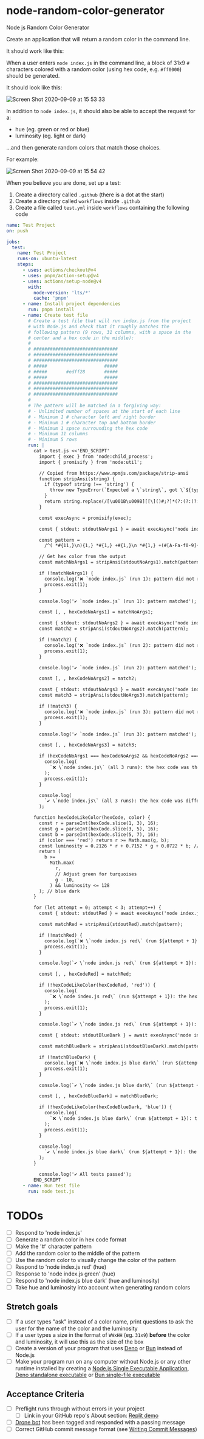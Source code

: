 # node-random-color-generator

Node js Random Color Generator

Create an application that will return a random color in the command line.

It should work like this:

When a user enters `node index.js` in the command line, a block of 31x9 `#` characters colored with a random color (using hex code, e.g. `#ff0000`) should be generated.

It should look like this:

![Screen Shot 2020-09-09 at 15 53 33](https://user-images.githubusercontent.com/1935696/92607675-b56bd700-f2b4-11ea-9085-67af9369fa71.png)

In addition to `node index.js`, it should also be able to accept the request for a:

- hue (eg. green or red or blue)
- luminosity (eg. light or dark)

...and then generate random colors that match those choices.

For example:

![Screen Shot 2020-09-09 at 15 54 42](https://user-images.githubusercontent.com/1935696/92607766-daf8e080-f2b4-11ea-9d6d-3bd8501da443.png)

When you believe you are done, set up a test:

1. Create a directory called `.github` (there is a dot at the start)
2. Create a directory called `workflows` inside `.github`
3. Create a file called `test.yml` inside `workflows` containing the following code

```yaml
name: Test Project
on: push

jobs:
  test:
    name: Test Project
    runs-on: ubuntu-latest
    steps:
      - uses: actions/checkout@v4
      - uses: pnpm/action-setup@v4
      - uses: actions/setup-node@v4
        with:
          node-version: 'lts/*'
          cache: 'pnpm'
      - name: Install project dependencies
        run: pnpm install
      - name: Create test file
        # Create a test file that will run index.js from the project
        # with Node.js and check that it roughly matches the
        # following pattern (9 rows, 31 columns, with a space in the
        # center and a hex code in the middle):
        #
        # ###############################
        # ###############################
        # ###############################
        # #####                     #####
        # #####       #edff28       #####
        # #####                     #####
        # ###############################
        # ###############################
        # ###############################
        #
        # The pattern will be matched in a forgiving way:
        # - Unlimited number of spaces at the start of each line
        # - Minimum 1 # character left and right border
        # - Minimum 1 # character top and bottom border
        # - Minimum 1 space surrounding the hex code
        # - Minimum 11 columns
        # - Minimum 5 rows
        run: |
          cat > test.js <<'END_SCRIPT'
            import { exec } from 'node:child_process';
            import { promisify } from 'node:util';

            // Copied from https://www.npmjs.com/package/strip-ansi
            function stripAnsi(string) {
              if (typeof string !== 'string') {
                throw new TypeError(`Expected a \`string\`, got \`${typeof string}\``);
              }
              return string.replace(/[\u001B\u009B][[\]()#;?]*(?:(?:(?:(?:;[-a-zA-Z\d\/#&.:=?%@~_]+)*|[a-zA-Z\d]+(?:;[-a-zA-Z\d\/#&.:=?%@~_]*)*)?(?:\u0007|\u001B\u005C|\u009C))|(?:(?:\d{1,4}(?:;\d{0,4})*)?[\dA-PR-TZcf-nq-uy=><~]))/g, '');
            }

            const execAsync = promisify(exec);

            const { stdout: stdoutNoArgs1 } = await execAsync('node index.js');

            const pattern =
              /^( *#{11,}\n){1,} *#{1,} +#{1,}\n *#{1,} +(#[A-Fa-f0-9]{6}) +#{1,}\n *#{1,} +#{1,}\n( *#{11,}\n){1,}/m;

            // Get hex color from the output
            const matchNoArgs1 = stripAnsi(stdoutNoArgs1).match(pattern);

            if (!matchNoArgs1) {
              console.log('❌ `node index.js` (run 1): pattern did not match');
              process.exit(1);
            }

            console.log('✔️ `node index.js` (run 1): pattern matched');

            const [, , hexCodeNoArgs1] = matchNoArgs1;

            const { stdout: stdoutNoArgs2 } = await execAsync('node index.js');
            const match2 = stripAnsi(stdoutNoArgs2).match(pattern);

            if (!match2) {
              console.log('❌ `node index.js` (run 2): pattern did not match');
              process.exit(1);
            }

            console.log('✔️ `node index.js` (run 2): pattern matched');

            const [, , hexCodeNoArgs2] = match2;

            const { stdout: stdoutNoArgs3 } = await execAsync('node index.js');
            const match3 = stripAnsi(stdoutNoArgs3).match(pattern);

            if (!match3) {
              console.log('❌ `node index.js` (run 3): pattern did not match');
              process.exit(1);
            }

            console.log('✔️ `node index.js` (run 3): pattern matched');

            const [, , hexCodeNoArgs3] = match3;

            if (hexCodeNoArgs1 === hexCodeNoArgs2 && hexCodeNoArgs2 === hexCodeNoArgs3) {
              console.log(
                `❌ \`node index.js\` (all 3 runs): the hex code was the same: ${hexCodeNoArgs1}`,
              );
              process.exit(1);
            }

            console.log(
              `✔️ \`node index.js\` (all 3 runs): the hex code was different: ${hexCodeNoArgs1}, ${hexCodeNoArgs2}, ${hexCodeNoArgs3}`,
            );

          function hexCodeLikeColor(hexCode, color) {
            const r = parseInt(hexCode.slice(1, 3), 16);
            const g = parseInt(hexCode.slice(3, 5), 16);
            const b = parseInt(hexCode.slice(5, 7), 16);
            if (color === 'red') return r >= Math.max(g, b);
            const luminosity = 0.2126 * r + 0.7152 * g + 0.0722 * b; // #ffffff is 255
            return (
              b >=
                Math.max(
                  r,
                  // Adjust green for turquoises
                  g - 10,
                ) && luminosity <= 128
            ); // blue dark
          }

          for (let attempt = 0; attempt < 3; attempt++) {
            const { stdout: stdoutRed } = await execAsync('node index.js red');

            const matchRed = stripAnsi(stdoutRed).match(pattern);

            if (!matchRed) {
              console.log(`❌ \`node index.js red\` (run ${attempt + 1}): pattern did not match`);
              process.exit(1);
            }

            console.log(`✔️ \`node index.js red\` (run ${attempt + 1}): pattern matched`);

            const [, , hexCodeRed] = matchRed;

            if (!hexCodeLikeColor(hexCodeRed, 'red')) {
              console.log(
                `❌ \`node index.js red\` (run ${attempt + 1}): the hex code ${hexCodeRed} is not red`,
              );
              process.exit(1);
            }

            console.log(`✔️ \`node index.js red\` (run ${attempt + 1}): the hex code ${hexCodeRed} is red`);

            const { stdout: stdoutBlueDark } = await execAsync('node index.js blue dark');

            const matchBlueDark = stripAnsi(stdoutBlueDark).match(pattern);

            if (!matchBlueDark) {
              console.log(`❌ \`node index.js blue dark\` (run ${attempt + 1}): pattern did not match`);
              process.exit(1);
            }

            console.log(`✔️ \`node index.js blue dark\` (run ${attempt + 1}): pattern matched`);

            const [, , hexCodeBlueDark] = matchBlueDark;

            if (!hexCodeLikeColor(hexCodeBlueDark, 'blue')) {
              console.log(
                `❌ \`node index.js blue dark\` (run ${attempt + 1}): the hex code ${hexCodeBlueDark} is not dark blue`,
              );
              process.exit(1);
            }

            console.log(
              `✔️ \`node index.js blue dark\` (run ${attempt + 1}): the hex code ${hexCodeBlueDark} is dark blue`,
            );
          }

            console.log('✔️ All tests passed');
          END_SCRIPT
      - name: Run test file
        run: node test.js
```

# TODOs

- [ ] Respond to 'node index.js'
- [ ] Generate a random color in hex code format
- [ ] Make the '#' character pattern
- [ ] Add the random color to the middle of the pattern
- [ ] Use the random color to visually change the color of the pattern
- [ ] Respond to 'node index.js red' (hue)
- [ ] Response to 'node index.js green' (hue)
- [ ] Respond to 'node index.js blue dark' (hue and luminosity)
- [ ] Take hue and luminosity into account when generating random colors

## Stretch goals

- [ ] If a user types "ask" instead of a color name, print questions to ask the user for the name of the color and the luminosity
- [ ] If a user types a size in the format of `WWxHH` (eg. `31x9`) **before** the color and luminosity, it will use this as the size of the box
- [ ] Create a version of your program that uses [Deno](https://deno.com/) or [Bun](https://bun.sh/) instead of Node.js
- [ ] Make your program run on any computer without Node.js or any other runtime installed by creating a [Node.js Single Executable Application](https://nodejs.org/api/single-executable-applications.html), [Deno standalone executable](https://docs.deno.com/runtime/reference/cli/compiler/) or [Bun single-file executable](https://bun.sh/docs/bundler/executables)

## Acceptance Criteria

- [ ] Preflight runs through without errors in your project
  - [ ] Link in your GitHub repo's About section: [Replit demo](https://learn.upleveled.io/pern-extensive-flex-winter-2025-eu/modules/cheatsheet-tasks/#replit)
- [ ] [Drone bot](https://learn.upleveled.io/pern-extensive-flex-winter-2025-eu/modules/cheatsheet-tasks/#upleveled-drone) has been tagged and responded with a passing message
- [ ] Correct GitHub commit message format (see [Writing Commit Messages](https://learn.upleveled.io/pern-extensive-flex-winter-2025-eu/modules/cheatsheet-git-github/#writing-commit-messages))
